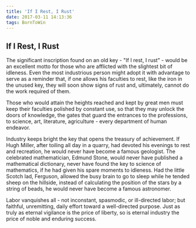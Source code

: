 ```yaml
---
title: 'If I Rest, I Rust'
date: 2017-03-11 14:13:36
tags: BornToWin
---
```


## If I Rest, I Rust

The significant inscription found on an old key - "If I rest, I rust" - would be an excellent motto for those who are afflicted with the slightest bit of idleness. Even the most industrious person might adopt it with advantage to serve as a reminder that, if one allows his faculties to rest, like the iron in the unused key, they will soon show signs of rust and, ultimately, cannot do the work required of them.

Those who would attain the heights reached and kept by great men must keep their faculties polished by constant use, so that they may unlock the doors of knowledge, the gates that guard the entrances to the professions, to science, art, literature, agriculture - every department of human endeavor.

Industry keeps bright the key that opens the treasury of achievement. If Hugh Miller, after toiling all day in a quarry, had devoted his evenings to rest and recreation, he would never have become a famous geologist. The celebrated mathematician, Edmund Stone, would never have published a mathematical dictionary, never have found the key to science of mathematics, if he had given his spare moments to idleness. Had the little Scotch lad, Ferguson, allowed the busy brain to go to sleep while he tended sheep on the hillside, instead of calculating the position of the stars by a string of beads, he would never have become a famous astronomer.

Labor vanquishes all - not inconstant, spasmodic, or ill-directed labor; but faithful, unremitting, daily effort toward a well-directed purpose. Just as truly as eternal vigilance is the price of liberty, so is eternal industry the price of noble and enduring success.
